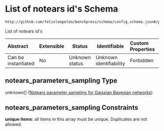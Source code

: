 # List of notears id's Schema

```txt
http://github.com/felixleopoldo/benchpress/schema/config.schema.json#/properties/parameters_sampling_algorithms/properties/notears_parameters_sampling
```

List of notears id's


| Abstract            | Extensible | Status         | Identifiable            | Custom Properties | Additional Properties | Access Restrictions | Defined In                                                                  |
| :------------------ | ---------- | -------------- | ----------------------- | :---------------- | --------------------- | ------------------- | --------------------------------------------------------------------------- |
| Can be instantiated | No         | Unknown status | Unknown identifiability | Forbidden         | Allowed               | none                | [config.schema.json\*](../../out/config.schema.json "open original schema") |

## notears_parameters_sampling Type

unknown\[] ([Notears parameter sampling for Gaissian Bayesian networks](config-definitions-notears-parameter-sampling-for-gaissian-bayesian-networks.md))

## notears_parameters_sampling Constraints

**unique items**: all items in this array must be unique. Duplicates are not allowed.
